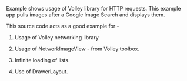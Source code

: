 Example shows usage of Volley library for HTTP requests.
This example app pulls images after a Google Image Search and displays them.

This source code acts as a good example for -

1. Usage of Volley networking library

2. Usage of NetworkImageView -  from Volley toolbox.

3. Infinite loading of lists.

4. Use of DrawerLayout.